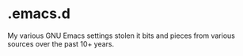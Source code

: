 .emacs.d
========

My various GNU Emacs settings stolen it bits and pieces from various sources over the past 10+ years.
